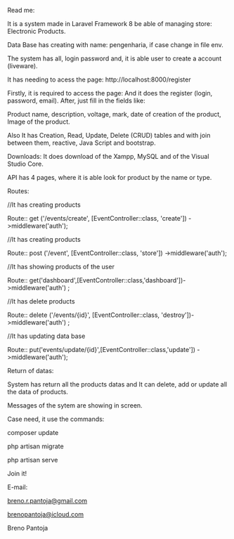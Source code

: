 Read me:

It is a system made in Laravel Framework 8 be able of managing store: Electronic Products.

Data Base has creating with name: pengenharia, if case change in file env.

The system has all, login password and, it is able user to create a account (liveware).

It has needing to acess the page: http://localhost:8000/register

Firstly, it is required to access the page: And it does the register (login, password, email). After, just fill in the fields like:

Product name, description, voltage, mark, date of creation of the product, Image of the product.

Also It has Creation, Read, Update, Delete (CRUD) tables and with join between them, reactive, Java Script and bootstrap.


Downloads: It does download of the Xampp, MySQL and of the Visual Studio Core.

API has 4 pages, where it is able look for product by the name or type.

Routes:

//It has creating products

Route:: get ('/events/create', [EventController::class, 'create']) ->middleware('auth');

//It has creating products

Route:: post ('/event', [EventController::class, 'store']) ->middleware('auth');

 //It has showing products of the user
 
Route:: get('dashboard',[EventController::class,'dashboard'])->middleware('auth') ;

//It has delete products

Route:: delete ('/events/{id}', [EventController::class, 'destroy'])->middleware('auth') ;

//It has updating data base

Route:: put('events/update/{id}',[EventController::class,'update']) ->middleware('auth');


Return of datas:

System has return all the products datas and It can delete, add or update all the data of products.

Messages of the sytem are showing in screen.


Case need, it use the commands:

composer update

php artisan migrate

php artisan serve

Join it!


E-mail:



breno.r.pantoja@gmail.com

brenopantoja@icloud.com


Breno Pantoja
